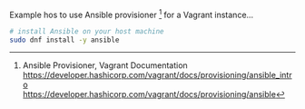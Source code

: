 Example hos to use Ansible provisioner [^p3z9q] for a Vagrant instance…

```bash
# install Ansible on your host machine
sudo dnf install -y ansible
```

[^p3z9q]: Ansible Provisioner, Vagrant Documentation  
<https://developer.hashicorp.com/vagrant/docs/provisioning/ansible_intro>  
<https://developer.hashicorp.com/vagrant/docs/provisioning/ansible>

